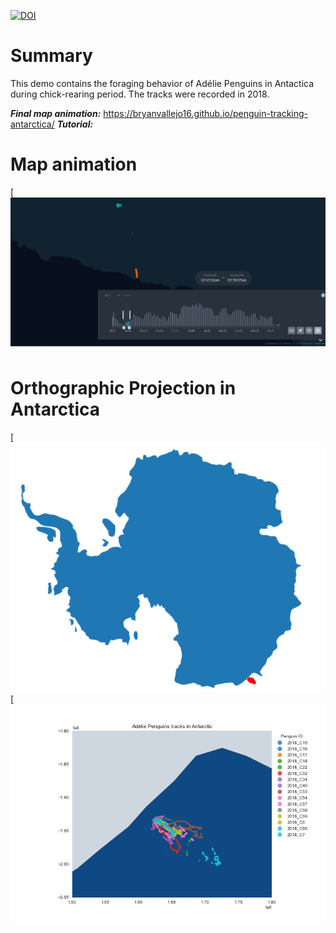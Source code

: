 [![DOI](https://zenodo.org/badge/384186381.svg)](https://zenodo.org/badge/latestdoi/384186381)

# Summary
This demo contains the foraging behavior of Adélie Penguins in Antactica during chick-rearing period. The tracks were recorded in 2018.

***Final map animation:*** https://bryanvallejo16.github.io/penguin-tracking-antarctica/
***Tutorial:***

# Map animation 
[![animation](png/gif-penguingl.gif)

# Orthographic Projection in Antarctica
[![antarctic](png/antartic.png)
[![antarctic2](png/penguin-tracks.png)
